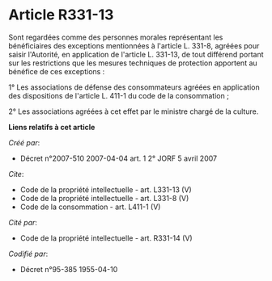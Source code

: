 # Article R331-13

Sont regardées comme des personnes morales représentant les bénéficiaires des exceptions mentionnées à l'article L. 331-8,
agréées pour saisir l'Autorité, en application de l'article L. 331-13, de tout différend portant sur les restrictions que les
mesures techniques de protection apportent au bénéfice de ces exceptions :

1° Les associations de défense des consommateurs agréées en application des dispositions de l'article L. 411-1 du code de la
consommation ;

2° Les associations agréées à cet effet par le ministre chargé de la culture.

**Liens relatifs à cet article**

_Créé par_:

  - Décret n°2007-510 2007-04-04 art. 1 2° JORF 5 avril 2007

_Cite_:

  - Code de la propriété intellectuelle - art. L331-13 (V)
  - Code de la propriété intellectuelle - art. L331-8 (V)
  - Code de la consommation - art. L411-1 (V)

_Cité par_:

  - Code de la propriété intellectuelle - art. R331-14 (V)

_Codifié par_:

  - Décret n°95-385 1955-04-10
